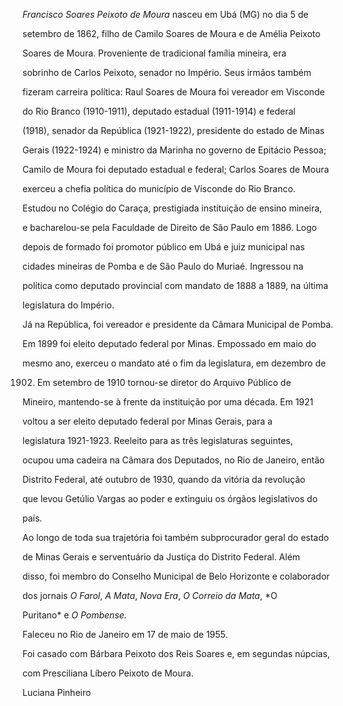 

*Francisco Soares Peixoto de Moura* nasceu em Ubá (MG) no dia 5 de

setembro de 1862, filho de Camilo Soares de Moura e de Amélia Peixoto

Soares de Moura. Proveniente de tradicional família mineira, era

sobrinho de Carlos Peixoto, senador no Império. Seus irmãos também

fizeram carreira política: Raul Soares de Moura foi vereador em Visconde

do Rio Branco (1910-1911), deputado estadual (1911-1914) e federal

(1918), senador da República (1921-1922), presidente do estado de Minas

Gerais (1922-1924) e ministro da Marinha no governo de Epitácio Pessoa;

Camilo de Moura foi deputado estadual e federal; Carlos Soares de Moura

exerceu a chefia política do município de Visconde do Rio Branco.



Estudou no Colégio do Caraça, prestigiada instituição de ensino mineira,

e bacharelou-se pela Faculdade de Direito de São Paulo em 1886. Logo

depois de formado foi promotor público em Ubá e juiz municipal nas

cidades mineiras de Pomba e de São Paulo do Muriaé. Ingressou na

política como deputado provincial com mandato de 1888 a 1889, na última

legislatura do Império.



Já na República, foi vereador e presidente da Câmara Municipal de Pomba.

Em 1899 foi eleito deputado federal por Minas. Empossado em maio do

mesmo ano, exerceu o mandato até o fim da legislatura, em dezembro de

1902. Em setembro de 1910 tornou-se diretor do Arquivo Público de

Mineiro, mantendo-se à frente da instituição por uma década. Em 1921

voltou a ser eleito deputado federal por Minas Gerais, para a

legislatura 1921-1923. Reeleito para as três legislaturas seguintes,

ocupou uma cadeira na Câmara dos Deputados, no Rio de Janeiro, então

Distrito Federal, até outubro de 1930, quando da vitória da revolução

que levou Getúlio Vargas ao poder e extinguiu os órgãos legislativos do

país.



Ao longo de toda sua trajetória foi também subprocurador geral do estado

de Minas Gerais e serventuário da Justiça do Distrito Federal. Além

disso, foi membro do Conselho Municipal de Belo Horizonte e colaborador

dos jornais *O Farol*, *A Mata*, *Nova Era*, *O Correio da Mata*, *O

Puritano* e *O Pombense.*



Faleceu no Rio de Janeiro em 17 de maio de 1955.



Foi casado com Bárbara Peixoto dos Reis Soares e, em segundas núpcias,

com Presciliana Líbero Peixoto de Moura.



Luciana Pinheiro



